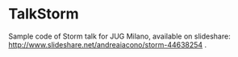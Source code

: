 # TalkStorm
Sample code of Storm talk for JUG Milano, available on slideshare: http://www.slideshare.net/andreaiacono/storm-44638254 .
